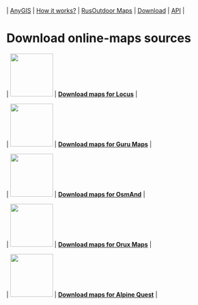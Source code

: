 | [AnyGIS][01] | [How it works?][02] | [RusOutdoor Maps][03] | [Download][04] | [API][05] |


[01]: http://www.anygis.ru/index_en
[02]: http://www.anygis.ru/Web/Html/Description_en
[03]: http://www.anygis.ru/Web/Html/RusOutdoor_en
[04]: http://www.anygis.ru/Web/Html/DownloadPage_en
[05]: http://www.anygis.ru/Web/Html/Api_en



# Download online-maps sources


| <img src="http://www.anygis.ru/Web/Img/icon_locus.png" width="100"/> | **[Download maps for Locus][11]** |

| <img src="http://www.anygis.ru/Web/Img/icon_guru.png" width="100"/> | **[Download maps for Guru Maps][12]** |

| <img src="http://www.anygis.ru/Web/Img/icon_osmand.png" width="100"/> | **[Download maps for OsmAnd][14]** |

| <img src="http://www.anygis.ru/Web/Img/icon_orux.png" width="100"/> | **[Download maps for Orux Maps][13]** |

| <img src="http://www.anygis.ru/Web/Img/icon_alpine.png" width="100"/> | **[Download maps for Alpine Quest][15]** |





[11]: http://www.anygis.ru/Web/Html/Locus_en
[12]: http://www.anygis.ru/Web/Html/Galileo_en
[13]: http://www.anygis.ru/Web/Html/Orux_en
[14]: http://www.anygis.ru/Web/Html/Osmand_en
[15]: http://www.anygis.ru/Web/Html/Alpine_en



